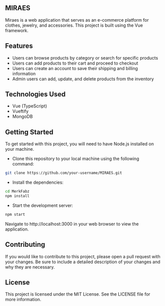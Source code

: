 ## MIRAES
Miraes is a web application that serves as an e-commerce platform for clothes, jewelry, and accessories. This project is built using the Vue framework.

## Features
* Users can browse products by category or search for specific products
* Users can add products to their cart and proceed to checkout
* Users can create an account to save their shipping and billing information
* Admin users can add, update, and delete products from the inventory


## Technologies Used
* Vue (TypeScript)
* Vueftify
* MongoDB

## Getting Started
To get started with this project, you will need to have Node.js installed on your machine.

* Clone this repository to your local machine using the following command:

```bash
git clone https://github.com/your-username/MIRAES.git
```

* Install the dependencies:

```bash
cd MerkFabz
npm install
```

* Start the development server:

```bash
npm start
```

Navigate to http://localhost:3000 in your web browser to view the application.

## Contributing
If you would like to contribute to this project, please open a pull request with your changes. Be sure to include a detailed description of your changes and why they are necessary.

## License
This project is licensed under the MIT License. See the LICENSE file for more information.

